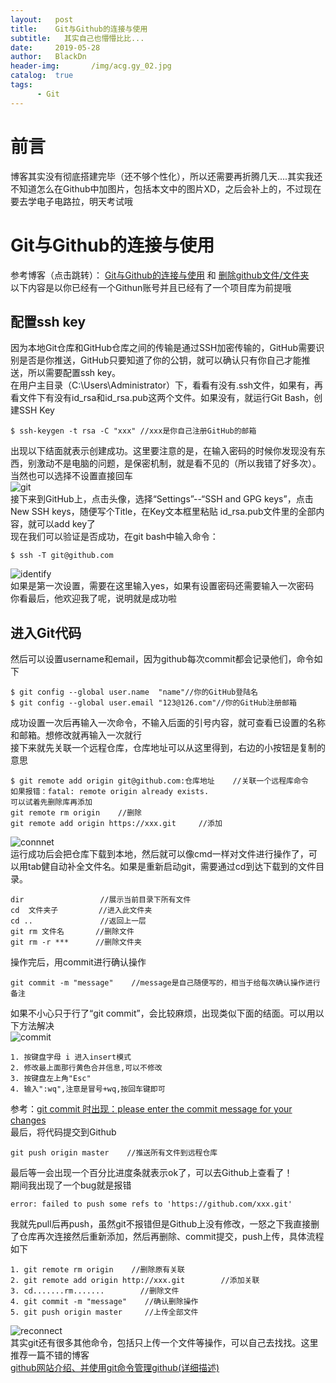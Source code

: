 ```yaml
---
layout:   post
title:    Git与Github的连接与使用
subtitle:   其实自己也懵懵比比...
date:     2019-05-28
author:   BlackDn
header-img:       /img/acg.gy_02.jpg
catalog:  true
tags:
      - Git
---
```

# 前言
博客其实没有彻底搭建完毕（还不够个性化），所以还需要再折腾几天....其实我还不知道怎么在Github中加图片，包括本文中的图片XD，之后会补上的，不过现在要去学电子电路拉，明天考试哦
# Git与Github的连接与使用
参考博客（点击跳转）：
[Git与Github的连接与使用](https://www.cnblogs.com/flora5/p/7152556.html)  和 [删除github文件/文件夹](https://www.jianshu.com/p/b4f93946a27d)  
以下内容是以你已经有一个Githun账号并且已经有了一个项目库为前提哦  
## 配置ssh key
因为本地Git仓库和GitHub仓库之间的传输是通过SSH加密传输的，GitHub需要识别是否是你推送，GitHub只要知道了你的公钥，就可以确认只有你自己才能推送，所以需要配置ssh key。  
在用户主目录（C:\Users\Administrator）下，看看有没有.ssh文件，如果有，再看文件下有没有id_rsa和id_rsa.pub这两个文件。如果没有，就运行Git Bash，创建SSH Key  
```
$ ssh-keygen -t rsa -C "xxx" //xxx是你自己注册GitHub的邮箱
```  
出现以下结面就表示创建成功。这里要注意的是，在输入密码的时候你发现没有东西，别激动不是电脑的问题，是保密机制，就是看不见的（所以我错了好多次）。当然也可以选择不设置直接回车  
![git](http://upload-images.jianshu.io/upload_images/18115620-b046ef0e2272721e.jpg?imageMogr2/auto-orient/strip%7CimageView2/2/w/656)   
接下来到GitHub上，点击头像，选择“Settings”--“SSH and GPG keys”，点击New SSH keys，随便写个Title，在Key文本框里粘贴 id_rsa.pub文件里的全部内容，就可以add key了  
现在我们可以验证是否成功，在git bash中输入命令：
```
$ ssh -T git@github.com
```
![identify](http://upload-images.jianshu.io/upload_images/18115620-aafea0b896c16a17.jpg?imageMogr2/auto-orient/strip%7CimageView2/2/w/800)  
如果是第一次设置，需要在这里输入yes，如果有设置密码还需要输入一次密码  
你看最后，他欢迎我了呢，说明就是成功啦  
## 进入Git代码
然后可以设置username和email，因为github每次commit都会记录他们，命令如下  
```
$ git config --global user.name  "name"//你的GitHub登陆名
$ git config --global user.email "123@126.com"//你的GitHub注册邮箱
```  
成功设置一次后再输入一次命令，不输入后面的引号内容，就可查看已设置的名称和邮箱。想修改就再输入一次就行  
接下来就先关联一个远程仓库，仓库地址可以从这里得到，右边的小按钮是复制的意思  
```
$ git remote add origin git@github.com:仓库地址    //关联一个远程库命令
如果报错：fatal: remote origin already exists.
可以试着先删除库再添加
git remote rm origin    //删除
git remote add origin https://xxx.git     //添加
```  
![connnet](http://upload-images.jianshu.io/upload_images/18115620-fa4ae212f96157ff.jpg?imageMogr2/auto-orient/strip%7CimageView2/2/w/542)  
运行成功后会把仓库下载到本地，然后就可以像cmd一样对文件进行操作了，可以用tab健自动补全文件名。如果是重新启动git，需要通过cd到达下载到的文件目录。  
```
dir                 //展示当前目录下所有文件
cd  文件夹子         //进入此文件夹
cd ..               //返回上一层
git rm 文件名       //删除文件
git rm -r ***      //删除文件夹
```  
操作完后，用commit进行确认操作    
```
git commit -m "message"    //message是自己随便写的，相当于给每次确认操作进行备注
```  
如果不小心只于行了“git commit”，会比较麻烦，出现类似下面的结面。可以用以下方法解决  
![commit](http://upload-images.jianshu.io/upload_images/18115620-02a0a058f56e1d10.jpg?imageMogr2/auto-orient/strip%7CimageView2/2/w/766)  
```
1. 按键盘字母 i 进入insert模式
2. 修改最上面那行黄色合并信息,可以不修改
3. 按键盘左上角"Esc"
4. 输入":wq",注意是冒号+wq,按回车键即可
```  
参考：[git commit 时出现：please enter the commit message for your changes](https://www.cnblogs.com/twoheads/p/9510843.html)  
最后，将代码提交到Github  
```
git push origin master    //推送所有文件到远程仓库
```  
最后等一会出现一个百分比进度条就表示ok了，可以去Github上查看了！  
期间我出现了一个bug就是报错  
```
error: failed to push some refs to 'https://github.com/xxx.git'
```  
我就先pull后再push，虽然git不报错但是Github上没有修改，一怒之下我直接删了仓库再次连接然后重新添加，然后再删除、commit提交，push上传，具体流程如下  
```
1. git remote rm origin    //删除原有关联
2. git remote add origin http://xxx.git        //添加关联
3. cd.......rm.......        //删除文件
4. git commit -m "message"    //确认删除操作
5. git push origin master     //上传全部文件
```  
![reconnect](http://upload-images.jianshu.io/upload_images/18115620-b53e96d60856cb59.jpg?imageMogr2/auto-orient/strip%7CimageView2/2/w/720)  
其实git还有很多其他命令，包括只上传一个文件等操作，可以自己去找找。这里推荐一篇不错的博客  
[github网站介绍、并使用git命令管理github(详细描述)](https://www.cnblogs.com/lifexy/p/8353040.html)
